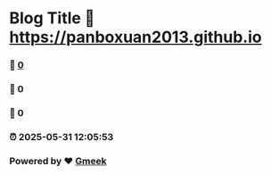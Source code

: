 # Blog Title :link: https://panboxuan2013.github.io 
### :page_facing_up: [0](https://panboxuan2013.github.io/tag.html) 
### :speech_balloon: 0 
### :hibiscus: 0 
### :alarm_clock: 2025-05-31 12:05:53 
### Powered by :heart: [Gmeek](https://github.com/Meekdai/Gmeek)
